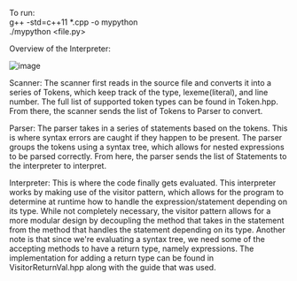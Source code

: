 To run:
<br/>g++ -std=c++11 *.cpp -o mypython 
<br/>./mypython <file.py>

Overview of the Interpreter:

![image](https://github.com/rphong/4315-hw2/assets/91210910/2c731960-ddfe-4cf0-888e-bd329fe1b8a8)

Scanner:
The scanner first reads in the source file and converts it into a series of Tokens, which keep track of the type, lexeme(literal), and line number. The full list of supported token types can be found in Token.hpp.
From there, the scanner sends the list of Tokens to Parser to convert.

Parser:
The parser takes in a series of statements based on the tokens. This is where syntax errors are caught if they happen to be present. The parser groups the tokens using a syntax tree, which allows 
for nested expressions to be parsed correctly. From here, the parser sends the list of Statements to the interpreter to interpret.

Interpreter:
This is where the code finally gets evaluated. This interpreter works by making use of the visitor pattern, which allows for the program to determine at runtime how to handle the expression/statement depending on its type.
While not completely necessary, the visitor pattern allows for a more modular design by decoupling the method that takes in the statement from the method that handles the statement depending on its type. 
Another note is that since we're evaluating a syntax tree, we need some of the accepting methods to have a return type, namely expressions. The implementation for adding a return type can be found in VisitorReturnVal.hpp
along with the guide that was used. 

